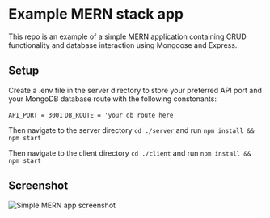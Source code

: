 # Example MERN stack app

This repo is an example of a simple MERN application containing CRUD functionality and database interaction using Mongoose and Express. 

## Setup

Create a .env file in the server directory to store your preferred API port and your MongoDB database route with the following constonants:

`API_PORT = 3001`
`DB_ROUTE = 'your db route here'`

Then navigate to the server directory
`cd ./server`
 and run
`npm install && npm start`

Then navigate to the client directory
`cd ./client`
and run
`npm install && npm start`

## Screenshot

![Simple MERN app screenshot](https://i.imgur.com/Qg2lzoZ.png)
